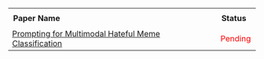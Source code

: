 <table style="text-align:left; width:100%">
  <tr>    
    <th style="padding: 10px;">Paper Name</th>
    <th style="padding: 10px;">Status</th>
  </tr>


  <tr>
      <td style="padding-right: 15px;"><a href="https://aclanthology.org/2022.emnlp-main.22.pdf" target="_blank">Prompting for Multimodal Hateful Meme Classification</a></td>
      <td style="padding-right: 10px; color:Red;">Pending</th>
  </tr>

</table>
